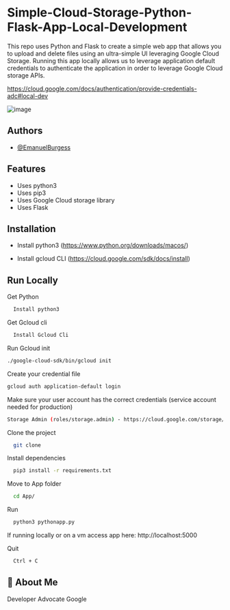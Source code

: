 
# Simple-Cloud-Storage-Python-Flask-App-Local-Development

This repo uses Python and Flask to create a simple web app that allows you to upload and delete files using an ultra-simple UI leveraging Google Cloud Storage. Running this app locally allows us to leverage application default credentials to authenticate the application in order to leverage Google Cloud storage APIs.

https://cloud.google.com/docs/authentication/provide-credentials-adc#local-dev


![image](https://github.com/CadillacB/Simple-Cloud-Storage-Python-Flask-App/assets/140217233/cae24ecd-44b7-4c3b-a07c-feb5e444fff1)




## Authors

- [@EmanuelBurgess](https://iamEmanuelBurgess.blog)


## Features

- Uses python3
- Uses pip3
- Uses Google Cloud storage library 
- Uses Flask 


## Installation


- Install python3 (https://www.python.org/downloads/macos/)

- Install gcloud CLI (https://cloud.google.com/sdk/docs/install)


## Run Locally

Get Python

```bash
  Install python3 
```

Get Gcloud cli

```bash
  Install Gcloud Cli
```

Run Gcloud init

```bash
./google-cloud-sdk/bin/gcloud init
```

Create your credential file

```bash
gcloud auth application-default login
```

Make sure your user account has the correct credentials (service account needed for production)

```bash
Storage Admin (roles/storage.admin) - https://cloud.google.com/storage/docs/access-control/iam-roles#standard-roles
```

Clone the project

```bash
  git clone 
```

Install dependencies

```bash
  pip3 install -r requirements.txt
```

Move to App folder

```bash
  cd App/
```

Run

```bash
  python3 pythonapp.py
```

If running locally or on a vm access app here: http://localhost:5000
    
Quit
```bash
  Ctrl + C
```


## 🚀 About Me
Developer Advocate Google

